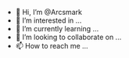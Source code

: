 - 👋 Hi, I’m @Arcsmark
- 👀 I’m interested in ...
- 🌱 I’m currently learning ...
- 💞️ I’m looking to collaborate on ...
- 📫 How to reach me ...

<!---
Arcsmark/Arcsmark is a ✨ special ✨ repository because its `README.md` (this file) appears on your GitHub profile.
You can click the Preview link to take a look at your changes.
--->
